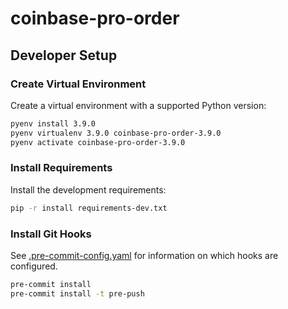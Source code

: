 # coinbase-pro-order

## Developer Setup

### Create Virtual Environment

Create a virtual environment with a supported Python version:

```bash
pyenv install 3.9.0
pyenv virtualenv 3.9.0 coinbase-pro-order-3.9.0
pyenv activate coinbase-pro-order-3.9.0
```

### Install Requirements

Install the development requirements:

```bash
pip -r install requirements-dev.txt
```

### Install Git Hooks

See [.pre-commit-config.yaml](.pre-commit-config.yaml) for information on which hooks are configured.

```bash
pre-commit install
pre-commit install -t pre-push
```
